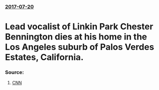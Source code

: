 ### [2017-07-20](/news/2017/07/20/index.md)

# Lead vocalist of Linkin Park Chester Bennington dies at his home in the Los Angeles suburb of Palos Verdes Estates, California. 




### Source:

1. [CNN](http://www.cnn.com/2017/07/20/entertainment/chester-bennington-dead/index.html)
